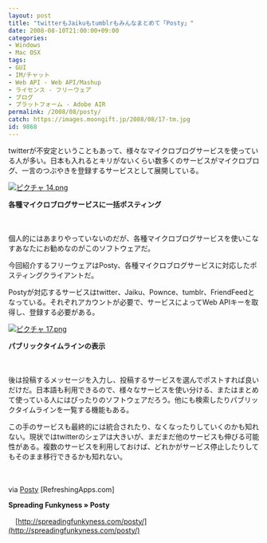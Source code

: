 ```yaml
---
layout: post
title: "twitterもJaikuもtumblrもみんなまとめて「Posty」"
date: 2008-08-10T21:00:00+09:00
categories:
- Windows
- Mac OSX
tags: 
- GUI
- IM/チャット
- Web API - Web API/Mashup
- ライセンス - フリーウェア
- ブログ
- プラットフォーム - Adobe AIR
permalink: /2008/08/posty/
catch: https://images.moongift.jp/2008/08/17-tm.jpg
id: 9868
---
```

twitterが不安定ということもあって、様々なマイクロブログサービスを使っている人が多い。日本も入れるとキリがないくらい数多くのサービスがマイクロブログ、一言のつぶやきを登録するサービスとして展開している。

  

[![ピクチャ 14.png](https://images.moongift.jp/2008/08/14-tm.jpg)](https://images.moongift.jp/2008/08/14.jpg)  
  
**各種マイクロブログサービスに一括ポスティング**

  

　

  

個人的にはあまりやっていないのだが、各種マイクロブログサービスを使いこなすあなたにお勧めなのがこのソフトウェアだ。

  

今回紹介するフリーウェアはPosty、各種マイクロブログサービスに対応したポスティングクライアントだ。

  
  
<!--more-->  

Postyが対応するサービスはtwitter、Jaiku、Pownce、tumblr、FriendFeedとなっている。それぞれアカウントが必要で、サービスによってWeb APIキーを取得し、登録する必要がある。

  

[![ピクチャ 17.png](https://images.moongift.jp/2008/08/17-tm.jpg)](https://images.moongift.jp/2008/08/17.jpg)  
  
**パブリックタイムラインの表示**

  

　

  

後は投稿するメッセージを入力し、投稿するサービスを選んでポストすれば良いだけだ。日本語も利用できるので、様々なサービスを使い分ける、またはまとめて使っている人にはぴったりのソフトウェアだろう。他にも検索したりパブリックタイムラインを一覧する機能もある。

  

この手のサービスも最終的には統合されたり、なくなったりしていくのかも知れない。現状ではtwitterのシェアは大きいが、まだまだ他のサービスも伸びる可能性がある。複数のサービスを利用しておけば、どれかがサービス停止したりしてもそのまま移行できるかも知れない。

  

　

  

via [Posty](http://refreshingapps.com/showcase/app/posty/) [RefreshingApps.com]

  

**Spreading Funkyness » Posty**  
  
　[http://spreadingfunkyness.com/posty/](http://spreadingfunkyness.com/posty/)

  
